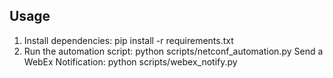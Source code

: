 ## Usage

1. Install dependencies: pip install -r requirements.txt
2. Run the automation script: python scripts/netconf_automation.py
   Send a WebEx Notification: python scripts/webex_notify.py
